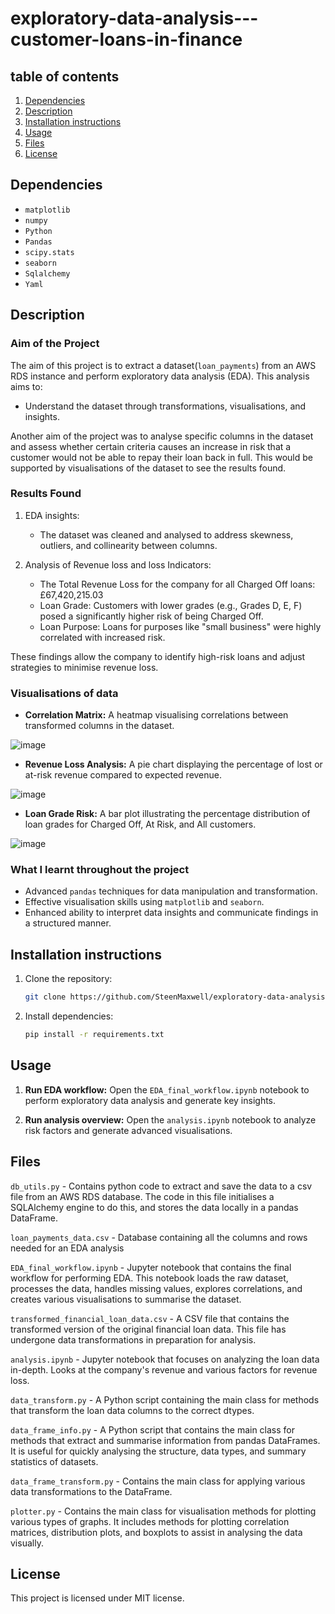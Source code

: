 # exploratory-data-analysis---customer-loans-in-finance

## table of contents
1. [Dependencies](#Dependencies)
2. [Description](#Description)
3. [Installation instructions](#Installation-instructions)
4. [Usage](#Usage)
5. [Files](#Files)
6. [License](#License)

## Dependencies
- `matplotlib`
- `numpy`
- `Python` 
- `Pandas`
- `scipy.stats`
- `seaborn`
- `Sqlalchemy`
- `Yaml`


## Description
### Aim of the Project
The aim of this project is to extract a dataset(`loan_payments`) from an AWS RDS instance and perform exploratory data analysis (EDA). This analysis aims to:
- Understand the dataset through transformations, visualisations, and insights.

Another aim of the project was to analyse specific columns in the dataset and assess whether certain criteria causes an increase in risk that a customer would not be able to repay their loan back in full. This would be supported by visualisations of the dataset to see the results found.

### Results Found
1) EDA insights:
   - The dataset was cleaned and analysed to address skewness, outliers, and collinearity between columns.
  
2) Analysis of Revenue loss and loss Indicators:
   - The Total Revenue Loss for the company for all Charged Off loans: £67,420,215.03
   - Loan Grade: Customers with lower grades (e.g., Grades D, E, F) posed a significantly higher risk of being Charged Off.
   - Loan Purpose: Loans for purposes like "small business" were highly correlated with increased risk.
  
These findings allow the company to identify high-risk loans and adjust strategies to minimise revenue loss.

### Visualisations of data
- **Correlation Matrix:**
  A heatmap visualising correlations between transformed columns in the dataset.

![image](https://github.com/user-attachments/assets/1ca6d7d2-8c12-4d30-8f66-7c8ade02b623)

- **Revenue Loss Analysis:**
  A pie chart displaying the percentage of lost or at-risk revenue compared to expected revenue.
  
![image](https://github.com/user-attachments/assets/8f328f76-f84e-4c95-8d98-08623caf1942)

- **Loan Grade Risk:**
  A bar plot illustrating the percentage distribution of loan grades for Charged Off, At Risk, and All customers.
  
![image](https://github.com/user-attachments/assets/f7e752d2-b5b1-4cb9-952b-ab485df09823)



### What I learnt throughout the project
- Advanced `pandas` techniques for data manipulation and transformation.
- Effective visualisation skills using `matplotlib` and `seaborn`.
- Enhanced ability to interpret data insights and communicate findings in a structured manner.

## Installation instructions
1) Clone the repository:
   ```bash
   git clone https://github.com/SteenMaxwell/exploratory-data-analysis---customer-loans-in-finance681.git
   ```

2) Install dependencies:
   ```bash
   pip install -r requirements.txt
   ```

## Usage
1) **Run EDA workflow:**
   Open the `EDA_final_workflow.ipynb` notebook to perform exploratory data analysis and generate key insights.

2) **Run analysis overview:**
   Open the `analysis.ipynb` notebook to analyze risk factors and generate advanced visualisations.

## Files
`db_utils.py` - Contains python code to extract and save the data to a csv file from an AWS RDS database. The code in this file initialises a SQLAlchemy engine to do this, and stores the data locally in a pandas DataFrame.

`loan_payments_data.csv` - Database containing all the columns and rows needed for an EDA analysis

`EDA_final_workflow.ipynb` - Jupyter notebook that contains the final workflow for performing EDA. This notebook loads the raw dataset, processes the data, handles missing values, explores correlations, and creates various visualisations to summarise the dataset.

`transformed_financial_loan_data.csv` - A CSV file that contains the transformed version of the original financial loan data. This file has undergone data transformations in preparation for analysis.

`analysis.ipynb` - Jupyter notebook that focuses on analyzing the loan data in-depth. Looks at the company's revenue and various factors for revenue loss.

`data_transform.py` - A Python script containing the main class for methods that transform the loan data columns to the correct dtypes.

`data_frame_info.py` - A Python script that contains the main class for methods that extract and summarise information from pandas DataFrames. It is useful for quickly analysing the structure, data types, and summary statistics of datasets.

`data_frame_transform.py` - Contains the main class for applying various data transformations to the DataFrame.

`plotter.py` -   Contains the main class for visualisation methods for plotting various types of graphs. It includes methods for plotting correlation matrices, distribution plots, and boxplots to assist in analysing the data visually.


## License 
This project is licensed under MIT license.

